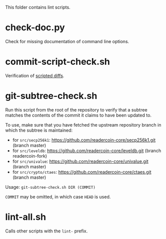 This folder contains lint scripts.

check-doc.py
============
Check for missing documentation of command line options.

commit-script-check.sh
======================
Verification of [scripted diffs](/doc/developer-notes.md#scripted-diffs).

git-subtree-check.sh
====================
Run this script from the root of the repository to verify that a subtree matches the contents of
the commit it claims to have been updated to.

To use, make sure that you have fetched the upstream repository branch in which the subtree is
maintained:
* for `src/secp256k1`: https://github.com/readercoin-core/secp256k1.git (branch master)
* for `src/leveldb`: https://github.com/readercoin-core/leveldb.git (branch readercoin-fork)
* for `src/univalue`: https://github.com/readercoin-core/univalue.git (branch master)
* for `src/crypto/ctaes`: https://github.com/readercoin-core/ctaes.git (branch master)

Usage: `git-subtree-check.sh DIR (COMMIT)`

`COMMIT` may be omitted, in which case `HEAD` is used.

lint-all.sh
===========
Calls other scripts with the `lint-` prefix.
